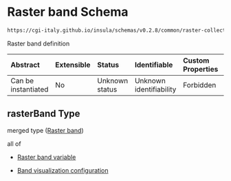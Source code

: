 # Raster band Schema

```txt
https://cgi-italy.github.io/insula/schemas/v0.2.8/common/raster-collection.schema.json#/$defs/rasterBand
```

Raster band definition

| Abstract            | Extensible | Status         | Identifiable            | Custom Properties | Additional Properties | Access Restrictions | Defined In                                                                                             |
| :------------------ | :--------- | :------------- | :---------------------- | :---------------- | :-------------------- | :------------------ | :----------------------------------------------------------------------------------------------------- |
| Can be instantiated | No         | Unknown status | Unknown identifiability | Forbidden         | Allowed               | none                | [raster-collection.schema.json\*](schemas/common/raster-collection.schema.json) |

## rasterBand Type

merged type ([Raster band](raster-collection-defs-raster-band.md))

all of

* [Raster band variable](raster-collection-defs-raster-band-allof-raster-band-variable.md)

* [Band visualization configuration](raster-collection-defs-band-visualization-configuration.md)
